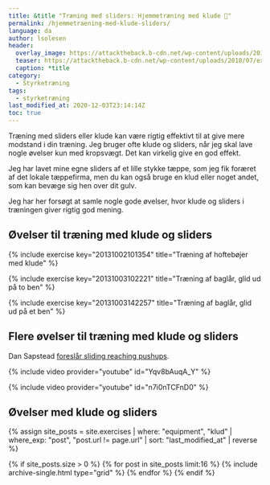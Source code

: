 ```yaml
---
title: &title "Træning med sliders: Hjemmetræning med klude 💪"
permalink: /hjemmetraening-med-klude-sliders/
language: da
author: lsolesen
header:
  overlay_image: https://attacktheback.b-cdn.net/wp-content/uploads/2018/07/exercise-sliders.jpg
  teaser: https://attacktheback.b-cdn.net/wp-content/uploads/2018/07/exercise-sliders.jpg
  caption: *title
category:
  - Styrketræning
tags:
  - styrketræning
last_modified_at: 2020-12-03T23:14:14Z
toc: true
---
```


Træning med sliders eller klude kan være rigtig effektivt til at give mere modstand i din træning. Jeg bruger ofte klude og sliders, når jeg skal lave nogle øvelser kun med kropsvægt. Det kan virkelig give en god effekt.

Jeg har lavet mine egne sliders af et lille stykke tæppe, som jeg fik foræret af det lokale tæppefirma, men du kan også bruge en klud eller noget andet, som kan bevæge sig hen over dit gulv.

Jeg har her forsøgt at samle nogle gode øvelser, hvor klude og sliders i træningen giver rigtig god mening.

## Øvelser til træning med klude og sliders

{% include exercise key="20131002101354" title="Træning af hoftebøjer med klude" %}

{% include exercise key="20131003102221" title="Træning af baglår, glid ud på to ben" %}

{% include exercise key="20131003142257" title="Træning af baglår, glid ud på et ben" %}

## Flere øvelser til træning med klude og sliders

Dan Sapstead [foreslår sliding reaching pushups](https://www.t-nation.com/training/build-muscle-at-home).

{% include video provider="youtube" id="Yqv8bAuqA_Y" %}

{% include video provider="youtube" id="n7i0nTCFnD0" %}

## Øvelser med klude og sliders

<div class="feature__wrapper">

{% assign site_posts = site.exercises | where: "equipment", "klud" | where_exp: "post", "post.url != page.url" | sort: "last_modified_at" | reverse %}

{% if site_posts.size > 0 %}
  {% for post in site_posts limit:16 %}
    {% include archive-single.html type="grid" %}
  {% endfor %}
{% endif %}

</div>
